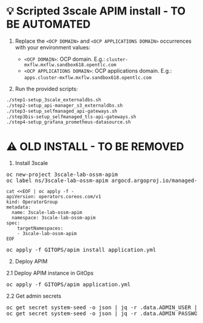 # :bulb: Scripted 3scale APIM install - TO BE AUTOMATED

1. Replace the `<OCP DOMAIN>` and `<OCP APPLICATIONS DOMAIN>` occurrences with your environment values:
    - `<OCP DOMAIN>`: OCP domain. E.g.: `cluster-mxflw.mxflw.sandbox618.opentlc.com`
    - `<OCP APPLICATIONS DOMAIN>`: OCP applications domain. E.g.: `apps.cluster-mxflw.mxflw.sandbox618.opentlc.com`

2. Run the provided scripts:

```zsh
./step1-setup_3scale_externaldbs.sh
./step2-setup_api-manager_s3_externaldbs.sh
./step3-setup_selfmanaged_api-gateways.sh
./step3bis-setup_selfmanaged_tls-api-gateways.sh
./step4-setup_grafana_prometheus-datasource.sh
```

# :warning: OLD INSTALL - TO BE REMOVED

1.  Install 3scale
<pre>
oc new-project 3scale-lab-ossm-apim
oc label ns/3scale-lab-ossm-apim argocd.argoproj.io/managed-by=gitops-lab-ossm-apim
</pre>

```
cat <<EOF | oc apply -f -
apiVersion: operators.coreos.com/v1
kind: OperatorGroup
metadata:
  name: 3scale-lab-ossm-apim
  namespace: 3scale-lab-ossm-apim 
spec:
    targetNamespaces:
    - 3scale-lab-ossm-apim
EOF
```

<pre>
oc apply -f GITOPS/apim_install_application.yml
</pre>

2. Deploy APIM

2.1 Deploy APIM instance in GitOps
<pre>
oc apply -f GITOPS/apim_application.yml
</pre>

2.2 Get admin secrets
<pre>
oc get secret system-seed -o json | jq -r .data.ADMIN_USER | base64 -d
oc get secret system-seed -o json | jq -r .data.ADMIN_PASSWORD | base64 -d
</pre>

